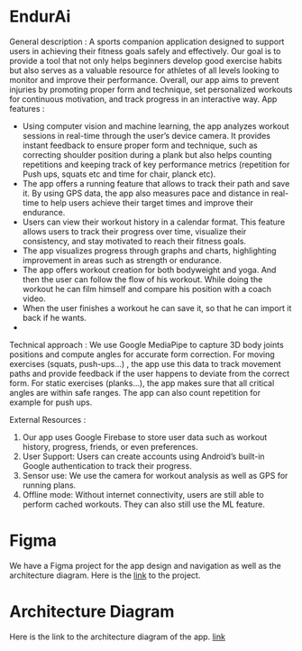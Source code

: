 # EndurAi
General description :
A sports companion application designed to support users in achieving their fitness goals
safely and effectively. Our goal is to provide a tool that not only helps beginners develop
good exercise habits but also serves as a valuable resource for athletes of all levels looking
to monitor and improve their performance. Overall, our app aims to prevent injuries by
promoting proper form and technique, set personalized workouts for continuous motivation, and
track progress in an interactive way.
App features :
- Using computer vision and machine learning, the app analyzes workout sessions in
real-time through the user’s device camera. It provides instant feedback to ensure
proper form and technique, such as correcting shoulder position during a plank but
also helps counting repetitions and keeping track of key performance metrics
(repetition for Push ups, squats etc and time for chair, planck etc).
- The app offers a running feature that allows to track their path and save it. By
using GPS data, the app also measures pace and distance in real-time to help users achieve
their target times and improve their endurance.
- Users can view their workout history in a calendar format. This feature allows users
to track their progress over time, visualize their consistency, and stay motivated to
reach their fitness goals.
- The app visualizes progress through graphs and charts, highlighting improvement in
areas such as strength or endurance.
- The app offers workout creation for both bodyweight and yoga. And then the user can
follow the flow of his workout. While doing the workout he can film himself and compare
his position with a coach video.
- When the user finishes a workout he can save it, so that he can import it back if he wants.
- 
Technical approach :
We use Google MediaPipe to capture 3D body joints positions and compute angles
for accurate form correction. For moving exercises (squats, push-ups…) , the app use
this data to track movement paths and provide feedback if the user happens to deviate from
the correct form. For static exercises (planks…), the app makes sure that all critical
angles are within safe ranges. The app can also count repetition for example for push ups.

External Resources :
1. Our app uses Google Firebase to store user data such as
workout history, progress, friends, or even preferences.
2. User Support: Users can create accounts using Android’s built-in Google
authentication to track their progress.
3. Sensor use: We use the camera for workout analysis as well as GPS for running
plans.
4. Offline mode: Without internet connectivity, users are still able to perform
cached workouts. They can also still use the ML feature.

# Figma 
We have a Figma project for the app design and navigation as well as the architecture diagram. Here is the [link](https://www.figma.com/design/rZgylXKE9PmQgKigHpzMtr/Sport-Companion?node-id=0-1&m=dev&t=RZbHJEZFt2Uhlm2P-1) to the project.

# Architecture Diagram
Here is the link to the architecture diagram of the app. [link](https://github.com/EndurAi/EndurAi/wiki/Architecture-Diagram)
